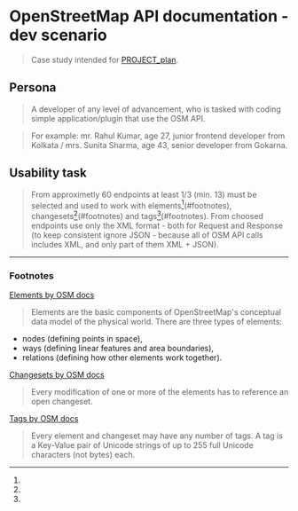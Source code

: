 # OpenStreetMap API documentation - dev scenario

> Case study intended for [PROJECT_plan](PROJECT_plan.md).

## Persona

> A developer of any level of advancement, who is tasked with coding simple application/plugin that use the OSM API.

> For example: mr. Rahul Kumar, age 27, junior frontend developer from Kolkata / mrs. Sunita Sharma, age 43, senior developer from Gokarna.

## Usability task

> From approximetly 60 endpoints at least 1/3 (min. 13) must be selected and used to work with elements[^1](#footnotes), changesets[^2](#footnotes) and tags[^3](#footnotes). From choosed endpoints use only the XML format - both for Request and Response (to keep consistent ignore JSON - because all of OSM API calls includes XML, and only part of them XML + JSON).

---

### Footnotes

[^1]:

[Elements by OSM docs](https://wiki.openstreetmap.org/wiki/Elements)

> Elements are the basic components of OpenStreetMap's conceptual data model of the physical world. There are three types of elements:
- nodes (defining points in space),
- ways (defining linear features and area boundaries),
- relations (defining how other elements work together).

[^2]:

[Changesets by OSM docs](https://wiki.openstreetmap.org/wiki/API_v0.6#Changesets_2)

> Every modification of one or more of the elements has to reference an open changeset.

[^3]:

[Tags by OSM docs](https://wiki.openstreetmap.org/wiki/Tags)

> Every element and changeset may have any number of tags. A tag is a Key-Value pair of Unicode strings of up to 255 full Unicode characters (not bytes) each.